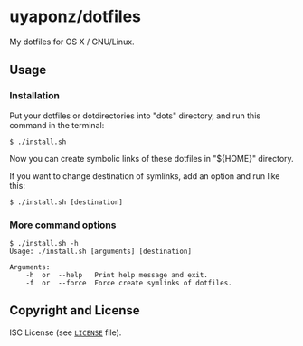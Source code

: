 # uyaponz/dotfiles

My dotfiles for OS X / GNU/Linux.

## Usage

### Installation

Put your dotfiles or dotdirectories into "dots" directory, and run this command in the terminal:

```
$ ./install.sh
```

Now you can create symbolic links of these dotfiles in "${HOME}" directory.

If you want to change destination of symlinks,
add an option and run like this:

```
$ ./install.sh [destination]
```

### More command options

```
$ ./install.sh -h
Usage: ./install.sh [arguments] [destination]

Arguments:
    -h  or  --help   Print help message and exit.
    -f  or  --force  Force create symlinks of dotfiles.
```

## Copyright and License

ISC License (see [`LICENSE`] file).

[`LICENSE`]: /LICENSE
